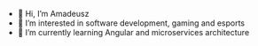 - 👋 Hi, I’m Amadeusz
- 👀 I’m interested in software development, gaming and esports
- 🌱 I’m currently learning Angular and microservices architecture
